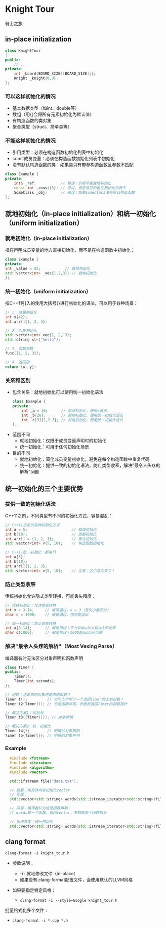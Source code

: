 # Knight Tour

骑士之旅

## in-place initialization
```c++
class KnightTour
{
public:
    // ...
private:
    int _board[BOARD_SIZE][BOARD_SIZE]{};
    Knight _knight{0,0};
};
```
### 可以这样初始化的情况
- 基本数据类型（如int、double等）
- 数组（用{}会将所有元素初始化为默认值）
- 有构造函数的类对象
- 聚合类型（struct、简单类等）

### 不能这样初始化的情况
- 引用类型：必须在构造函数初始化列表中初始化
- const成员变量：必须在构造函数初始化列表中初始化
- 没有默认构造函数的类：如果类只有带参构造函数且参数不匹配

```c++
class Example {
private:
    int& _ref;           // 错误：引用不能就地初始化
    const int _const{5}; // 可以，但更常见的是在初始化列表中
    SomeClass _obj;      // 错误：如果SomeClass没有默认构造函数
};
```

## 就地初始化（in-place initialization）和统一初始化（uniform initialization）

### 就地初始化（in-place initialization）

指在声明成员变量的地方直接初始化，而不是在构造函数中初始化：
```c++
class Example {
private:
int _value = 42;           // 就地初始化
std::vector<int> _vec{1,2,3}; // 就地初始化
};
```

### 统一初始化（uniform initialization）

指C++11引入的使用大括号{}进行初始化的语法，可以用于各种场景：

```c++
// 1. 变量初始化
int x{42};
int arr[]{1, 2, 3};

// 2. 对象初始化
std::vector<int> vec{1, 2, 3};
std::string str{"hello"};

// 3. 函数参数
func({1, 2, 3});

// 4. 返回值
return {x, y};
```

### 关系和区别
- 包含关系：就地初始化可以使用统一初始化语法
    ```c++
    class Example {
    private:
        int _a = 10;      // 就地初始化，使用=语法
        int _b{20};       // 就地初始化，使用统一初始化语法
        int _c[3]{1,2,3}; // 就地初始化，使用统一初始化语法
    };
    ```
- 范围不同
   - 就地初始化：仅限于成员变量声明时的初始化
   - 统一初始化：可用于任何初始化场景
- 目的不同
   - 就地初始化：简化成员变量初始化，避免在每个构造函数中重复代码
   - 统一初始化：提供一致的初始化语法，防止类型收窄，解决"最令人头疼的解析"问题

## 统一初始化的三个主要优势

### 提供一致的初始化语法
C++11之前，不同类型有不同的初始化方式，容易混乱：
```c++
// C++11之前的各种初始化方式
int a = 5;                    // 赋值初始化
int b(10);                    // 直接初始化
int arr[] = {1, 2, 3};        // 聚合初始化
std::vector<int> v(5, 10);    // 构造函数初始化

// C++11统一初始化：都用{}
int a{5};
int b{10};
int arr[]{1, 2, 3};
std::vector<int> v{5, 10};    // 注意：这个含义变了！
```

### 防止类型收窄
传统初始化允许隐式类型转换，可能丢失精度：
```c++
// 传统初始化：允许收窄转换
int x = 3.14;     // 编译通过，x = 3（丢失小数部分）
char c = 1000;    // 编译通过，但可能溢出

// 统一初始化：禁止收窄转换
int x{3.14};      // 编译错误！不允许double到int的收窄
char c{1000};     // 编译错误！1000超出char范围
```

### 解决"最令人头疼的解析"（Most Vexing Parse）
编译器有时无法区分对象声明和函数声明
```c++
class Timer {
public:
    Timer();
    Timer(int seconds);
};

// 问题：这是声明对象还是声明函数？
Timer t();         // 实际上声明了一个返回Timer的无参函数！
Timer t2(Timer()); // 也是函数声明，参数是返回Timer的函数指针

// 解决方案1：加括号
Timer t3((Timer())); // 对象声明

// 解决方案2：统一初始化
Timer t4{};        // 明确的对象声明
Timer t5{Timer{}}; // 明确的对象声明
```
### Example
```c++
  #include <fstream>
  #include <iterator>
  #include <algorithm>
  #include <vector>

  std::ifstream file("data.txt");

  // 想要：用文件内容初始化vector
  // 写成：
  std::vector<std::string> words(std::istream_iterator<std::string>(file), std::istream_iterator<std::string>());

  // 问题：编译器认为这是函数声明！
  // words是一个函数，返回vector，参数是两个函数指针

  // 解决方案：统一初始化
  std::vector<std::string> words{std::istream_iterator<std::string>(file), std::istream_iterator<std::string>()};
```



## clang format
`clang-format -i knight_tour.h`

- 参数说明：
  - -i : 就地修改文件（in-place）
  - 如果没有.clang-format配置文件，会使用默认的LLVM风格

- 如果要指定特定风格：
  - `clang-format -i --style=Google knight_tour.h`

批量格式化多个文件：
  - `clang-format -i *.cpp *.h`






